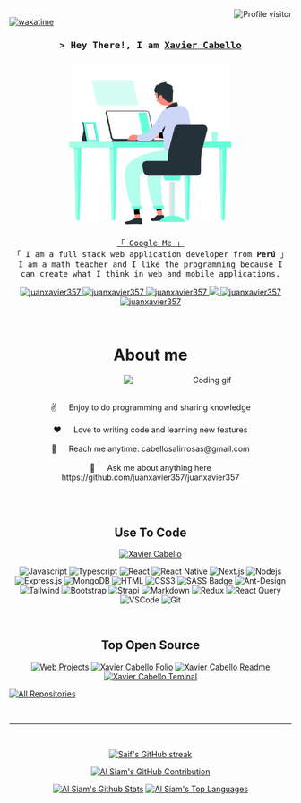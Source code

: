 <!--
<h2 align="center">
  Welcome to Xavier Cabello World!
  <img src="https://media.giphy.com/media/hvRJCLFzcasrR4ia7z/giphy.gif" width="28">
</h2>
-->

<!--
<p align="center">
  <a href="https://github.com/juanxavier357"><img src="https://readme-typing-svg.herokuapp.com/?lines=Self%20Taught%20Programmer;Front%20End%20Developer;1.5%2B%20years%20of%20coding%20experience;Always%20learning%20new%20things&center=true&width=380&height=45"></a>
</p>

 -->

<a href="https://komarev.com/ghpvc/?username=juanxavier357">
  <img align="right" src="https://komarev.com/ghpvc/?username=juanxavier357&label=Visitors&color=0e75b6&style=flat" alt="Profile visitor" />
</a>

[![wakatime](https://wakatime.com/badge/user/92fdae03-8a6d-46aa-a0d5-aea84e205cd1.svg)](https://wakatime.com/@92fdae03-8a6d-46aa-a0d5-aea84e205cd1)

<!-- Intro  -->
<h3 align="center">
        <samp>&gt; Hey There!, I am
                <b><a target="_blank" href="https://agenciawebmovil.com/xavier-cabello">Xavier Cabello</a></b>
        </samp>
</h3>

<div align="center">
<img width="300" height="300" src='./developer.gif' />
<div/>

<p align="center"> 
  <samp>
    <a href="https://agenciawebmovil.com">「 Google Me 」</a>
    <br>
    「 I am a full stack web application developer from <b>Perú</b> 」
    <br>
    I am a math teacher and I like the programming because I can create what I think in web and mobile applications.
    <br>
  </samp>
</p>

<p align="center">
 <a href="https://agenciawebmovil.com" target="blank">
  <img src="https://img.shields.io/badge/Website-DC143C?style=for-the-badge&logo=medium&logoColor=white" alt="juanxavier357" />
 </a>
 <a href="https://www.linkedin.com/in/juan-xavier-cabello-salirrosas/" target="_blank">
  <img src="https://img.shields.io/badge/LinkedIn-0077B5?style=for-the-badge&logo=linkedin&logoColor=white" alt="juanxavier357"/>
 </a>
 <a href="https://dev.to/juanxavier357" target="_blank">
  <img src="https://img.shields.io/badge/dev.to-0A0A0A?style=for-the-badge&logo=dev.to&logoColor=white" alt="juanxavier357" />
 </a>
 <a href="https://play.google.com/store/apps/dev?id=6300863785819968579&pli=1" target="_blank">
  <img src="https://img.shields.io/badge/Play%20Store-008000?&style=for-the-badge&logo=googleplay&logoColor=white" />
 </a>
 <a href="https://www.youtube.com/c/profesorjuanxavier" target="_blank">
  <img src="https://img.shields.io/badge/Youtube-E60000?&style=for-the-badge&logo=youtube&logoColor=white" alt="juanxavier357" />
 </a> 
 <a href="https://www.facebook.com/juanxaviercs" target="_blank">
  <img src="https://img.shields.io/badge/Facebook-20BEFF?&style=for-the-badge&logo=facebook&logoColor=white" alt="juanxavier357"  />
  </a> 
</p>
<br />

<!-- About Section -->
 # About me

<div align="center">
  <img align="right" width="300" src="./coding.gif" alt="Coding gif" />
  <br/>
  <br/>
  <p>
   ✌️ &emsp; Enjoy to do programming and sharing knowledge <br/><br/>
   ❤️ &emsp; Love to writing code and learning new features<br/><br/>
   📧 &emsp; Reach me anytime: cabellosalirrosas@gmail.com<br/><br/>
   💬 &emsp; Ask me about anything here https://github.com/juanxavier357/juanxavier357
  </p>
</div>
<br/>
<br/>

<!-- About Section -->
## Use To Code 
[![Xavier Cabello](https://img.shields.io/badge/Xavier%20Cabello-blue?style=for-the-badge&labelColor=blue&logo=github&logoColor=white)](https://github.com/juanxavier357)

![Javascript](https://img.shields.io/badge/Javascript-F0DB4F?style=for-the-badge&labelColor=black&logo=javascript&logoColor=F0DB4F)
![Typescript](https://img.shields.io/badge/Typescript-007acc?style=for-the-badge&labelColor=black&logo=typescript&logoColor=007acc)
![React](https://img.shields.io/badge/-React-61DBFB?style=for-the-badge&labelColor=black&logo=react&logoColor=61DBFB)
![React Native](https://img.shields.io/badge/React_Native-20232A?style=for-the-badge&logo=react&logoColor=61DAFB)
![Next.js](https://img.shields.io/badge/next.js-000000?style=for-the-badge&logo=nextdotjs&logoColor=white)
![Nodejs](https://img.shields.io/badge/Nodejs-3C873A?style=for-the-badge&labelColor=black&logo=node.js&logoColor=3C873A)
![Express.js](https://img.shields.io/badge/Express.js-000000?style=for-the-badge&logo=express&logoColor=white)
![MongoDB](https://img.shields.io/badge/MongoDB-4EA94B?style=for-the-badge&logo=mongodb&logoColor=white)
![HTML](https://img.shields.io/badge/HTML5-E34F26?style=for-the-badge&logo=html5&logoColor=white)
![CSS3](https://img.shields.io/badge/CSS3-1572B6?style=for-the-badge&logo=css3&logoColor=white)
![SASS Badge](https://img.shields.io/badge/Sass-CC6699?style=for-the-badge&logo=sass&logoColor=white)
![Ant-Design](https://img.shields.io/badge/AntDesign-0170FE?style=for-the-badge&logo=antdesign&logoColor=white)
![Tailwind](https://img.shields.io/badge/Tailwind_CSS-092749?style=for-the-badge&logo=tailwindcss&logoColor=06B6D4&labelColor=000000)
![Bootstrap](https://img.shields.io/badge/Bootstrap-563D7C?style=for-the-badge&logo=bootstrap&logoColor=white)
![Strapi](https://img.shields.io/badge/strapi-2E7EEA?style=for-the-badge&logo=strapi&logoColor=white)
![Markdown](https://img.shields.io/badge/Markdown-000000?style=for-the-badge&logo=markdown&logoColor=white)
![Redux](https://img.shields.io/badge/Redux-593D88?style=for-the-badge&logo=redux&logoColor=white)
![React Query](https://img.shields.io/badge/-React_Query-FF4154?style=for-the-badge&logo=react%20query&logoColor=white)
![VSCode](https://img.shields.io/badge/Visual_Studio-0078d7?style=for-the-badge&logo=visual%20studio&logoColor=white)
![Git](https://img.shields.io/badge/Git-F05032?style=for-the-badge&logo=git&logoColor=white)

<br/>

## Top Open Source
[![Web Projects](https://github-readme-stats.vercel.app/api/pin/?username=juanxavier357&repo=web-projects&border_color=7F3FBF&bg_color=0D1117&title_color=C9D1D9&text_color=8B949E&icon_color=7F3FBF)](https://github.com/juanxavier357?tab=projects)
[![Xavier Cabello Folio](https://github-readme-stats.vercel.app/api/pin/?username=juanxavier357&repo=al-folio&border_color=7F3FBF&bg_color=0D1117&title_color=C9D1D9&text_color=8B949E&icon_color=7F3FBF)](https://github.com/juanxavier357?tab=folio)
[![Xavier Cabello Readme](https://github-readme-stats.vercel.app/api/pin/?username=juanxavier357&repo=juanxavier357&border_color=7F3FBF&bg_color=0D1117&title_color=C9D1D9&text_color=8B949E&icon_color=7F3FBF)](https://github.com/juanxavier357/juanxavier357)
[![Xavier Cabello Teminal](https://github-readme-stats.vercel.app/api/pin/?username=juanxavier357&repo=juanxavier357.github.io&border_color=7F3FBF&bg_color=0D1117&title_color=C9D1D9&text_color=8B949E&icon_color=7F3FBF)](https://github.com/juanxavier357/juanxavier357.github.io)

<p align="left">
  <a href="https://github.com/juanxavier357?tab=repositories" target="_blank"><img alt="All Repositories" title="All Repositories" src="https://img.shields.io/badge/-All%20Repos-2962FF?style=for-the-badge&logo=koding&logoColor=white"/></a>
</p>

<br/>
<hr/>
<br/>

<p align="center">
  <a href="https://github.com/juanxavier357">
    <img src="https://github-readme-streak-stats.herokuapp.com/?user=juanxavier357&theme=radical&border=7F3FBF&background=0D1117" alt="Saif's GitHub streak"/>
  </a>
</p>

<p align="center">
  <a href="https://github.com/juanxavier357">
    <img src="https://github-profile-summary-cards.vercel.app/api/cards/profile-details?username=juanxavier357&theme=radical" alt="Al Siam's GitHub Contribution"/>
  </a>
</p>

<a> 
    <a href="https://github.com/juanxavier357"><img alt="Al Siam's Github Stats" src="https://denvercoder1-github-readme-stats.vercel.app/api?username=juanxavier357&show_icons=true&count_private=true&theme=react&border_color=7F3FBF&bg_color=0D1117&title_color=F85D7F&icon_color=F8D866" height="192px" width="49.5%"/></a>
  <a href="https://github.com/juanxavier357"><img alt="Al Siam's Top Languages" src="https://denvercoder1-github-readme-stats.vercel.app/api/top-langs/?username=juanxavier357&langs_count=8&layout=compact&theme=react&border_color=7F3FBF&bg_color=0D1117&title_color=F85D7F&icon_color=F8D866" height="192px" width="49.5%"/></a>
  <br/>
</a>
